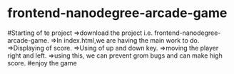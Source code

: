 frontend-nanodegree-arcade-game
===============================
#Starting of te project
=>download the project i.e. frontend-nanodegree-arcade-game.
=>In index.html,we are having the main work to do.
=>Displaying of score.
=>Using of up and down key.
=>moving the player right and left.
=>using this, we can prevent grom bugs and can make high score.
#enjoy the game